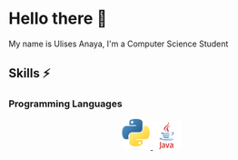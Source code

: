 # Hello there 👋

<!--
**ulisessap/ulisessap** is a ✨ _special_ ✨ repository because its `README.md` (this file) appears on your GitHub profile.

Here are some ideas to get you started:

- 🔭 I’m currently working on ...
- 🌱 I’m currently learning ...
- 👯 I’m looking to collaborate on ...
- 🤔 I’m looking for help with ...
- 💬 Ask me about ...
- 📫 How to reach me: ...
- 😄 Pronouns: ...
- ⚡ Fun fact: ...
-->
My name is Ulises Anaya, I'm a Computer Science Student
## Skills ⚡ 
### Programming Languages
<p align="center">
   
   <a href="https://es.wikipedia.org/wiki/Python_(lenguaje_de_programación)">
    <img src="images/python_logo.png" width="50"/>
  </a>
  
  <a href="https://es.wikipedia.org/wiki/Java_(lenguaje_de_programación)">
    <img src="images/java_logo.png" width="50"/>
  </a>
</p>






